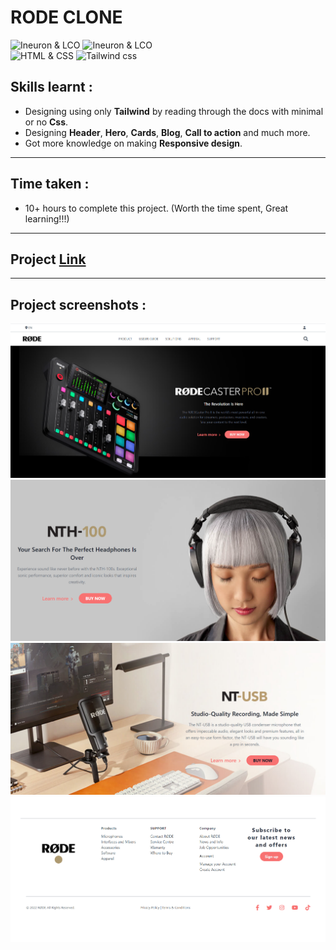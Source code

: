 # RODE CLONE
![Ineuron & LCO](https://img.shields.io/badge/Ineuron-LCO-brightgreen) 
![Ineuron & LCO](https://img.shields.io/badge/Hitesh%20Choudhary-Full--stack--JS--bootcamp-brightgreen)
<br>
![HTML & CSS](https://img.shields.io/badge/HTML-CSS-yellowgreen)
![Tailwind css](https://img.shields.io/badge/Tailwind-css-yellowgreen)

## Skills learnt :
- Designing using only **Tailwind** by reading through the docs with minimal or no **Css**. 
- Designing **Header**, **Hero**, **Cards**, **Blog**, **Call to action** and much more.
- Got more knowledge on making **Responsive design**.
***
## Time taken :
- 10+ hours to complete this project. (Worth the time spent, Great learning!!!)
***
## Project [Link](https://lively-medovik-22c7ed.netlify.app/)
***
## Project screenshots :
![Project-18/Rode-Clone](./Project-Screenshots/1.PNG)
![Project-18/Rode-Clone](./Project-Screenshots/2.PNG)
![Project-18/Rode-Clone](./Project-Screenshots/3.PNG)
![Project-18/Rode-Clone](./Project-Screenshots/4.PNG)